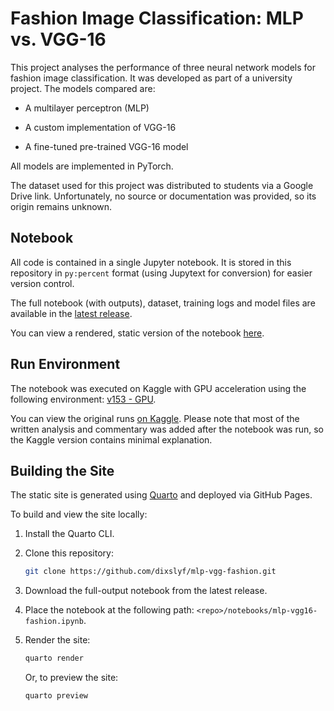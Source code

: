 # Fashion Image Classification: MLP vs. VGG-16

This project analyses the performance of three neural network models for fashion image classification.
It was developed as part of a university project.
The models compared are:

- A multilayer perceptron (MLP)

- A custom implementation of VGG-16

- A fine-tuned pre-trained VGG-16 model

All models are implemented in PyTorch.

The dataset used for this project was distributed to students via a Google Drive link.
Unfortunately, no source or documentation was provided, so its origin remains unknown.

## Notebook

All code is contained in a single Jupyter notebook.
It is stored in this repository in `py:percent` format (using Jupytext for conversion)
for easier version control.

The full notebook (with outputs), dataset, training logs and model files
are available in the [latest release](https://github.com/dixslyf/mlp-vgg-fashion/releases/latest).

You can view a rendered, static version of the notebook [here](https://dixslyf.github.io/mlp-vgg-fashion/).

## Run Environment

The notebook was executed on Kaggle with GPU acceleration using the following environment:
[v153 - GPU](https://github.com/Kaggle/docker-python/releases/tag/141219e230dab548ccc19aa4e62bcf805ed9de0b4d5112227e28f5f1a25991f8).

You can view the original runs [on Kaggle](https://www.kaggle.com/code/dixonseanlowyanfeng/fashion-image-classification-mlp-vs-vgg-16).
Please note that most of the written analysis and commentary was added after the notebook was run,
so the Kaggle version contains minimal explanation.

## Building the Site

The static site is generated using [Quarto](https://quarto.org/) and deployed via GitHub Pages.

To build and view the site locally:

1. Install the Quarto CLI.

2. Clone this repository:

    ```sh
    git clone https://github.com/dixslyf/mlp-vgg-fashion.git
    ```

3. Download the full-output notebook from the latest release.

4. Place the notebook at the following path: `<repo>/notebooks/mlp-vgg16-fashion.ipynb`.

5. Render the site:

    ```sh
    quarto render
    ```

    Or, to preview the site:

    ```sh
    quarto preview
    ```
